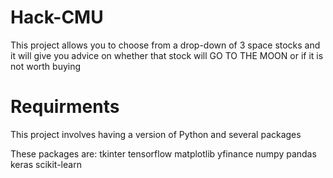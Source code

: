 # Hack-CMU
This project allows you to choose from a drop-down of 3 space stocks and it will give you advice on whether that stock will GO TO THE MOON or if it is not worth buying

# Requirments
This project involves having a version of Python and several packages

These packages are:
tkinter
tensorflow
matplotlib
yfinance
numpy
pandas
keras
scikit-learn

